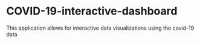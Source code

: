 # COVID-19-interactive-dashboard
This application allows for interactive data visualizations using the covid-19 data

